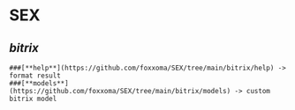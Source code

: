# SEX

***bitrix***
-----------------------------------
	###[**help**](https://github.com/foxxoma/SEX/tree/main/bitrix/help) -> format result
	###[**models**](https://github.com/foxxoma/SEX/tree/main/bitrix/models) -> custom bitrix model 
